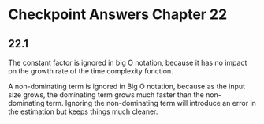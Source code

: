 # Checkpoint Answers Chapter 22 #
## 22.1 ##
The constant factor is ignored in big O notation, because it has no impact on the growth rate of the time complexity function.  

A non-dominating term is ignored in Big O notation, because as the input size grows, the dominating term grows much faster than the non-dominating term. Ignoring the non-dominating term will introduce an error in the estimation but keeps things much cleaner.  
